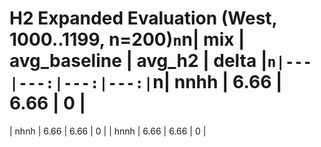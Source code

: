 ﻿# H2 Expanded Evaluation (West, 1000..1199, n=200)`n`n| mix | avg_baseline | avg_h2 | delta |`n|---|---:|---:|---:|`n| nnhh | 6.66 | 6.66 | 0 |
| nhnh | 6.66 | 6.66 | 0 |
| hnnh | 6.66 | 6.66 | 0 |

